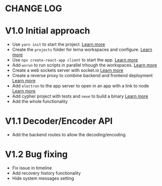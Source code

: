 # CHANGE LOG

# V1.0 Initial approach

- Use `yarn init` to start the project. [Learn more](https://yarnpkg.com)
- Create the `projects` folder for lerna workspaces and configure. [Learn more](https://yarnpkg.com/blog/2018/02/15/nohoist/)
- Use `npx create-react-app client` to start the app. [Learn more](https://github.com/facebook/create-react-app)
- Add `wsrun` to run scripts in parallel trhough the workspaces. [Learn more](https://www.npmjs.com/package/wsrun)
- Create a web sockets server with socket.io [Learn more](https://socket.io/get-started/chat/)
- Create a reverse proxy to combine backend and frontend deployment [Learn more](https://github.com/OptimalBits/redbird)
- Add `electron` to the app server to open in an app with a link to node [Learn more](https://electronjs.org/)
- Add cypher project with tests and `nexe` to build a binary [Learn more](https://www.npmjs.com/package/nexe)
- Add the whole functionality

# V1.1 Decoder/Encoder API

- Add the backend routes to allow the decoding/encoding

# V1.2 Bug fixing

- Fix issue in timeline
- Add recovery history functionality
- Hide system messages setting
